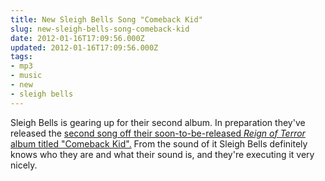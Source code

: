 ```yaml
---
title: New Sleigh Bells Song "Comeback Kid"
slug: new-sleigh-bells-song-comeback-kid
date: 2012-01-16T17:09:56.000Z
updated: 2012-01-16T17:09:56.000Z
tags:
- mp3
- music
- new
- sleigh bells
---
```


Sleigh Bells is gearing up for their second album.  In preparation they've released the <a href='http://pitchfork.com/news/45102-new-sleigh-bells-comeback-kid/'>second song off their soon-to-be-released <em>Reign of Terror</em> album titled "Comeback Kid".</a>  From the sound of it Sleigh Bells definitely knows who they are and what their sound is, and they're executing it very nicely.

